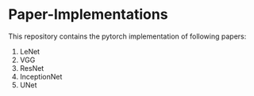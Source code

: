 # Paper-Implementations
This repository contains the pytorch implementation of following papers:
<ol>
<li> LeNet </li>
<li> VGG </li>
<li> ResNet </li>
<li> InceptionNet </li>
<li> UNet </li>
</ol>
